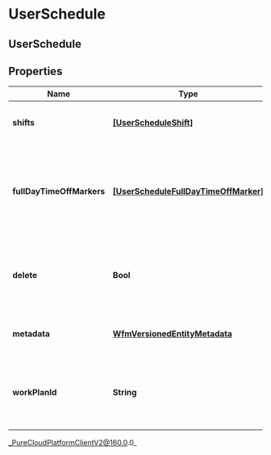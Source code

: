 # UserSchedule

## UserSchedule

## Properties

|Name | Type | Description | Notes|
|------------ | ------------- | ------------- | -------------|
| **shifts** | [**[UserScheduleShift]**](UserScheduleShift) | The shifts that belong to this schedule | [optional] |
| **fullDayTimeOffMarkers** | [**[UserScheduleFullDayTimeOffMarker]**](UserScheduleFullDayTimeOffMarker) | Markers to indicate a full day time off request, relative to the management unit time zone | [optional] |
| **delete** | **Bool** | If marked true for updating an existing user schedule, it will be deleted | [optional] |
| **metadata** | [**WfmVersionedEntityMetadata**](WfmVersionedEntityMetadata) | Version metadata for this schedule | |
| **workPlanId** | **String** | ID of the work plan associated with the user during schedule creation | [optional] |



_PureCloudPlatformClientV2@160.0.0_
